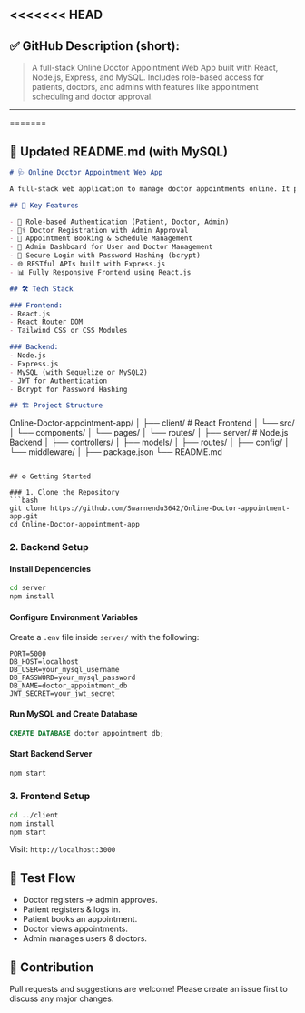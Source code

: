 <<<<<<< HEAD
---

## ✅ GitHub Description (short):

> A full-stack Online Doctor Appointment Web App built with React, Node.js, Express, and MySQL. Includes role-based access for patients, doctors, and admins with features like appointment scheduling and doctor approval.

---
=======

## 📝 Updated README.md (with MySQL)

```markdown
# 🩺 Online Doctor Appointment Web App

A full-stack web application to manage doctor appointments online. It provides login access for patients, doctors, and admins, allowing secure appointment booking, schedule management, and doctor approvals through an interactive dashboard.

## 🚀 Key Features

- 👥 Role-based Authentication (Patient, Doctor, Admin)
- 🧑‍⚕️ Doctor Registration with Admin Approval
- 📅 Appointment Booking & Schedule Management
- 🧾 Admin Dashboard for User and Doctor Management
- 🔐 Secure Login with Password Hashing (bcrypt)
- 🌐 RESTful APIs built with Express.js
- 📊 Fully Responsive Frontend using React.js

## 🛠️ Tech Stack

### Frontend:
- React.js
- React Router DOM
- Tailwind CSS or CSS Modules

### Backend:
- Node.js
- Express.js
- MySQL (with Sequelize or MySQL2)
- JWT for Authentication
- Bcrypt for Password Hashing

## 🏗️ Project Structure

```

Online-Doctor-appointment-app/
│
├── client/                 # React Frontend
│   └── src/
│       └── components/
│       └── pages/
│       └── routes/
│
├── server/                 # Node.js Backend
│   ├── controllers/
│   ├── models/
│   ├── routes/
│   ├── config/
│   └── middleware/
│
├── package.json
└── README.md

````

## ⚙️ Getting Started

### 1. Clone the Repository
```bash
git clone https://github.com/Swarnendu3642/Online-Doctor-appointment-app.git
cd Online-Doctor-appointment-app
````

### 2. Backend Setup

#### Install Dependencies

```bash
cd server
npm install
```

#### Configure Environment Variables

Create a `.env` file inside `server/` with the following:

```env
PORT=5000
DB_HOST=localhost
DB_USER=your_mysql_username
DB_PASSWORD=your_mysql_password
DB_NAME=doctor_appointment_db
JWT_SECRET=your_jwt_secret
```

#### Run MySQL and Create Database

```sql
CREATE DATABASE doctor_appointment_db;
```

#### Start Backend Server

```bash
npm start
```

### 3. Frontend Setup

```bash
cd ../client
npm install
npm start
```

Visit: `http://localhost:3000`

## 🧪 Test Flow

* Doctor registers → admin approves.
* Patient registers & logs in.
* Patient books an appointment.
* Doctor views appointments.
* Admin manages users & doctors.

## 🤝 Contribution

Pull requests and suggestions are welcome! Please create an issue first to discuss any major changes.



